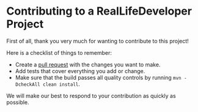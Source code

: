# Contributing to a RealLifeDeveloper Project

First of all, thank you very much for wanting to contribute to this project!

Here is a checklist of things to remember:
- Create a [pull request](https://docs.github.com/en/pull-requests/collaborating-with-pull-requests/proposing-changes-to-your-work-with-pull-requests/creating-a-pull-request)
with the changes you want to make.
- Add tests that cover everything you add or change.
- Make sure that the build passes all quality controls by running `mvn -DcheckAll clean install`.

We will make our best to respond to your contribution as quickly as possible.
